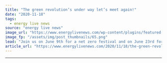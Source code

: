```yaml
---
title: "The green revolution’s under way let’s meet again!"
date: "2020-11-18"
tags: 
  - energy live news
source: "energy live news"
image_url: "https://www.energylivenews.com/wp-content/plugins/featured-video-plus/img/playicon.png"
image_fp: "/assets/img/post_thumbnails/65.png"
lead: "Join us on June 9th for a net zero festival and on June 23rd for a consultants’ conference and awards ceremony"
article_url: "https://www.energylivenews.com/2020/11/18/the-green-revolutions-under-way-lets-meet-again/"
---
```


---
